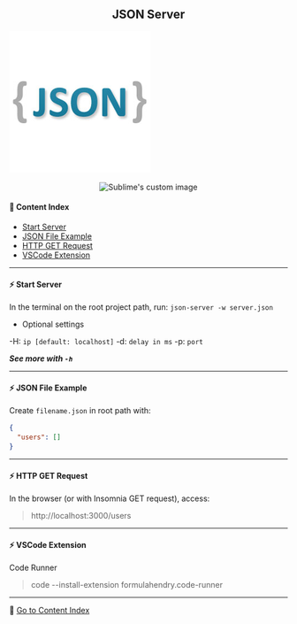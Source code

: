 <h2 align="center">JSON Server</h2>

![JSON-SERVER](https://github.com/lipex360x/json-server/blob/master/assets/screen.png)

<p align="center">
  <img src="https://github.com/waldyr/Sublime-Installer/blob/master/sublime_text.png?raw=true" alt="Sublime's custom image"/>
</p>

#### :bookmark_tabs: Content Index
- [Start Server](#zap-start-server)
- [JSON File Example](#zap-json-file-example)
- [HTTP GET Request](#zap-http-get-request)
- [VSCode Extension](#zap-vscode-extension)

---

#### :zap: Start Server

In the terminal on the root project path, run: `json-server -w server.json`

* Optional settings

-H: `ip [default: localhost]`
-d: `delay in ms`
-p: `port`

***See more with `-h`***

---

#### :zap: JSON File Example

Create `filename.json` in root path with:

```json
{
  "users": []
}
```

---

#### :zap: HTTP GET Request

In the browser (or with Insomnia GET request), access:

> http://localhost:3000/users

--- 

#### :zap: VSCode Extension

Code Runner

> code --install-extension formulahendry.code-runner

---

:bookmark_tabs: [Go to Content Index](#bookmark_tabs-content-index)
